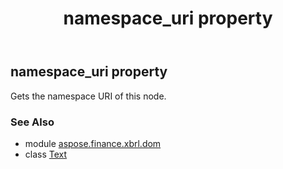 ﻿---
title: namespace_uri property
second_title: Aspose.Finance for Python via .NET API References
description: 
type: docs
weight: 250
url: /python-net/aspose.finance.xbrl.dom/text/namespace_uri/
is_root: false
---

## namespace_uri property


Gets the namespace URI of this node.

### See Also
* module [aspose.finance.xbrl.dom](../../)
* class [Text](/finance/python-net/aspose.finance.xbrl.dom/text)

